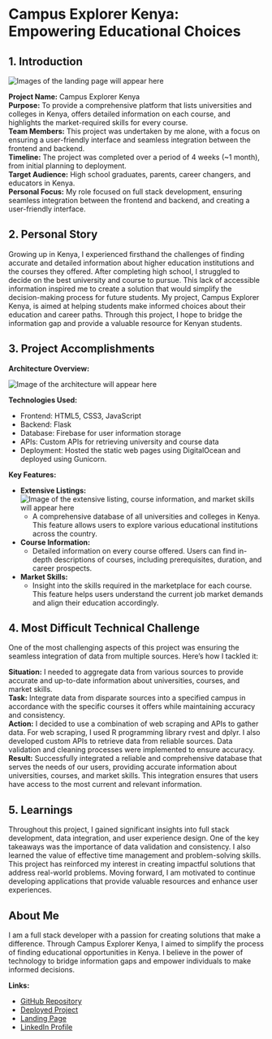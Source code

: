 # Campus Explorer Kenya: Empowering Educational Choices

## 1. Introduction

![Images of the landing page will appear here](image_url)

**Project Name:** Campus Explorer Kenya  
**Purpose:** To provide a comprehensive platform that lists universities and colleges in Kenya, offers detailed information on each course, and highlights the market-required skills for every course.  
**Team Members:** This project was undertaken by me alone, with a focus on ensuring a user-friendly interface and seamless integration between the frontend and backend.  
**Timeline:** The project was completed over a period of 4 weeks (~1 month), from initial planning to deployment.  
**Target Audience:** High school graduates, parents, career changers, and educators in Kenya.  
**Personal Focus:** My role focused on full stack development, ensuring seamless integration between the frontend and backend, and creating a user-friendly interface.

## 2. Personal Story

Growing up in Kenya, I experienced firsthand the challenges of finding accurate and detailed information about higher education institutions and the courses they offered. After completing high school, I struggled to decide on the best university and course to pursue. This lack of accessible information inspired me to create a solution that would simplify the decision-making process for future students. My project, Campus Explorer Kenya, is aimed at helping students make informed choices about their education and career paths. Through this project, I hope to bridge the information gap and provide a valuable resource for Kenyan students.

## 3. Project Accomplishments

**Architecture Overview:**

![Image of the architecture will appear here](architecture_image_url)

**Technologies Used:**
- Frontend: HTML5, CSS3, JavaScript
- Backend: Flask
- Database: Firebase for user information storage
- APIs: Custom APIs for retrieving university and course data
- Deployment: Hosted the static web pages using DigitalOcean and deployed using Gunicorn.

**Key Features:**
- **Extensive Listings:** ![Image of the extensive listing, course information, and market skills will appear here](listing_image_url)
  - A comprehensive database of all universities and colleges in Kenya. This feature allows users to explore various educational institutions across the country.
- **Course Information:**
  - Detailed information on every course offered. Users can find in-depth descriptions of courses, including prerequisites, duration, and career prospects.
- **Market Skills:**
  - Insight into the skills required in the marketplace for each course. This feature helps users understand the current job market demands and align their education accordingly.

## 4. Most Difficult Technical Challenge

One of the most challenging aspects of this project was ensuring the seamless integration of data from multiple sources. Here’s how I tackled it:

**Situation:** I needed to aggregate data from various sources to provide accurate and up-to-date information about universities, courses, and market skills.  
**Task:** Integrate data from disparate sources into a specified campus in accordance with the specific courses it offers while maintaining accuracy and consistency.  
**Action:** I decided to use a combination of web scraping and APIs to gather data. For web scraping, I used R programming library rvest and dplyr. I also developed custom APIs to retrieve data from reliable sources. Data validation and cleaning processes were implemented to ensure accuracy.  
**Result:** Successfully integrated a reliable and comprehensive database that serves the needs of our users, providing accurate information about universities, courses, and market skills. This integration ensures that users have access to the most current and relevant information.

## 5. Learnings

Throughout this project, I gained significant insights into full stack development, data integration, and user experience design. One of the key takeaways was the importance of data validation and consistency. I also learned the value of effective time management and problem-solving skills. This project has reinforced my interest in creating impactful solutions that address real-world problems. Moving forward, I am motivated to continue developing applications that provide valuable resources and enhance user experiences.

## About Me

I am a full stack developer with a passion for creating solutions that make a difference. Through Campus Explorer Kenya, I aimed to simplify the process of finding educational opportunities in Kenya. I believe in the power of technology to bridge information gaps and empower individuals to make informed decisions.

**Links:**
- [GitHub Repository](github_repository_url)
- [Deployed Project](deployed_project_url)
- [Landing Page](landing_page_url)
- [LinkedIn Profile](linkedin_profile_url)
